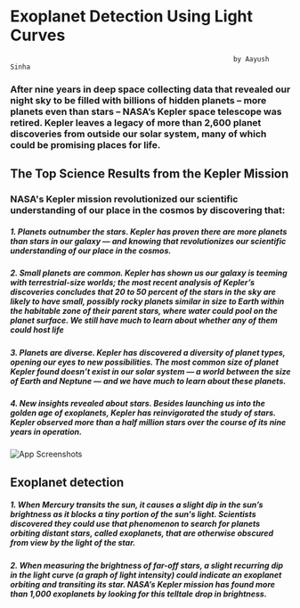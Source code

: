 # Exoplanet Detection Using Light Curves
                                                            by Aayush Sinha
### After nine years in deep space collecting data that revealed our night sky to be filled with billions of hidden planets – more planets even than stars – NASA’s Kepler space telescope was retired. Kepler leaves a legacy of more than 2,600 planet discoveries from outside our solar system, many of which could be promising places for life.
## The Top Science Results from the Kepler Mission
### NASA's Kepler mission revolutionized our scientific understanding of our place in the cosmos by discovering that:
##### 1. Planets outnumber the stars. Kepler has proven there are more planets than stars in our galaxy — and knowing that revolutionizes our scientific understanding of our place in the cosmos.

##### 2. Small planets are common. Kepler has shown us our galaxy is teeming with terrestrial-size worlds; the most recent analysis of Kepler’s discoveries concludes that 20 to 50 percent of the stars in the sky are likely to have small, possibly rocky planets similar in size to Earth within the habitable zone of their parent stars, where water could pool on the planet surface. We still have much to learn about whether any of them could host life

##### 3. Planets are diverse. Kepler has discovered a diversity of planet types, opening our eyes to new possibilities. The most common size of planet Kepler found doesn’t exist in our solar system — a world between the size of Earth and Neptune — and we have much to learn about these planets.

##### 4. New insights revealed about stars. Besides launching us into the golden age of exoplanets, Kepler has reinvigorated the study of stars. Kepler observed more than a half million stars over the course of its nine years in operation.

![App Screenshots](https://raw.githubusercontent.com/vishnusingh-12/exoplanet-detection/master/readme/exo.png)
## Exoplanet detection

#####  1. When Mercury transits the sun, it causes a slight dip in the sun’s brightness as it blocks a tiny portion of the sun's light. Scientists discovered they could use that phenomenon to search for planets orbiting distant stars, called exoplanets, that are otherwise obscured from view by the light of the star.
#####  2. When measuring the brightness of far-off stars, a slight recurring dip in the light curve (a graph of light intensity) could indicate an exoplanet orbiting and transiting its star. NASA’s Kepler mission has found more than 1,000 exoplanets by looking for this telltale drop in brightness.
